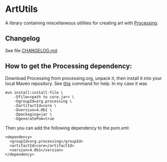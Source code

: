 # ArtUtils
A library containing miscellaneous utilities for creating art with [Processing](https://processing.org).

## Changelog
See file [CHANGELOG.md](CHANGELOG.md).

## How to get the Processing dependency:
Download Processing from processing.org, unpack it, then install it into your local Maven repository.
See [this](http://maven.apache.org/general.html#importing-jars) command for help.
In my case it was 
```
mvn install:install-file \
    -Dfile=<path to core.jar> \
    -DgroupId=org.processing \
    -DartifactId=core \
    -Dversion=4.0b1 \
    -Dpackaging=jar \
    -DgeneratePom=true
```
Then you can add the following dependency to the pom.xml:
```
<dependency>
  <groupId>org.processing</groupId>
  <artifactId>core</artifactId>
  <version>4.0b1</version>
</dependency>
```
